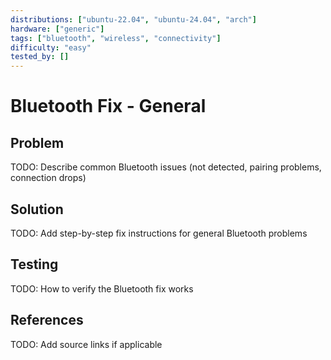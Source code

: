 ```yaml
---
distributions: ["ubuntu-22.04", "ubuntu-24.04", "arch"]
hardware: ["generic"]
tags: ["bluetooth", "wireless", "connectivity"]
difficulty: "easy"
tested_by: []
---
```


# Bluetooth Fix - General

## Problem

TODO: Describe common Bluetooth issues (not detected, pairing problems, connection drops)

## Solution

TODO: Add step-by-step fix instructions for general Bluetooth problems

## Testing

TODO: How to verify the Bluetooth fix works

## References

TODO: Add source links if applicable
